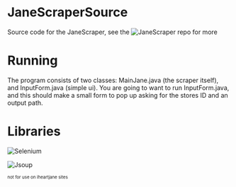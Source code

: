 # JaneScraperSource
Source code for the JaneScraper, see the ![JaneScraper](https://github.com/SnarlsBarkely/JaneScraper) repo for more

# Running
The program consists of two classes: MainJane.java (the scraper itself), and InputForm.java (simple ui). You are going to want to run InputForm.java, and this should make a small form to pop up asking for the stores ID and an output path.

# Libraries
![Selenium](https://www.selenium.dev/documentation/en/selenium_installation/)

![Jsoup](https://jsoup.org/download)

<sub><sup>not for use on iheartjane sites</sup></sub>
